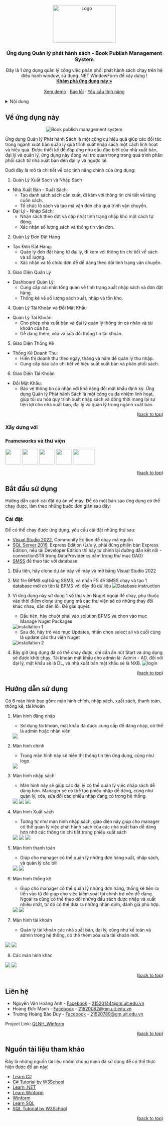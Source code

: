 <a name="readme-top"></a>
<!-- PROJECT LOGO -->
<div align="center">
  <img src="BPMS/Pictures/BPMS_Logo.png" alt="Logo" width="200" height="120">

  <h3 align="center">Ứng dụng Quản lý phát hành sách - Book Publish Management System</h3>

  <p align="center">
    Đây là 1 ứng dụng quản lý công việc phân phối phát hành sách chạy trên hệ điều hành window, sử dụng .NET WindowForm để xây dựng !
    <br />
    <a href="https://github.com/AndrewNguyen-05/BPMS"><strong>Khám phá ứng dụng này »</strong></a>
    <br />
    <br />
    <a href="https://github.com/AndrewNguyen-05/BPMS">Xem demo</a>
    ·
    <a href="https://github.com/AndrewNguyen-05/BPMS/issues">Báo lỗi</a>
    ·
    <a href="https://github.com/AndrewNguyen-05/BPMS/issues">Yêu cầu tính năng</a>
  </p>
</div>



<!-- TABLE OF CONTENTS -->
<details>
  <summary>Nội dung</summary>
  <ol>
    <li>
      <a href="#about-the-project">Về ứng dụng này</a>
      <ul>
        <li><a href="#built-with">Xây dựng với</a></li>
      </ul>
    </li>
    <li>
      <a href="#getting-started">Bắt đầu sử dụng</a>
      <ul>
        <li><a href="#installation">Cài đặt</a></li>
      </ul>
    </li>
    <li><a href="#usage">Hướng dẫn sử dụng</a></li>
    <li><a href="#contact">Liên hệ</a></li>
    <li><a href="#acknowledgments">Nguồn tham khảo</a></li>
  </ol>
</details>



<!-- ABOUT THE PROJECT -->
<a name="about-the-project"></a>
## Về ứng dụng này
<div align="center">
<img src="BPMS/Pictures/Readme/analytic-exported.png" alt="Book publish management system"/></div>

Ứng dụng Quản lý Phát hành Sách là một công cụ hiệu quả giúp các đối tác trong ngành xuất bản quản lý quá trình xuất nhập sách một cách linh hoạt và hiệu quả. Được thiết kế để đáp ứng nhu cầu đặc biệt của nhà xuất bản, đại lý và quản lý, ứng dụng này đóng vai trò quan trọng trong quá trình phân phối sách từ nhà xuất bản đến đại lý và ngược lại.

Dưới đây là mô tả chi tiết về các tính năng chính của ứng dụng:

1. Quản Lý Xuất Sách và Nhập Sách
  * Nhà Xuất Bản - Xuất Sách:
    * Tạo danh sách sách cần xuất, đi kèm với thông tin chi tiết về từng cuốn sách.
    * Tổ chức lô sách và tạo mã vận đơn cho quá trình vận chuyển.
  * Đại Lý - Nhập Sách:
    * Nhận sách theo đợt và cập nhật tình trạng nhập kho một cách tự động.
    * Xác nhận số lượng sách và thông tin vận đơn.
2. Quản Lý Đơn Đặt Hàng
  * Tạo Đơn Đặt Hàng:
    * Quản lý đơn đặt hàng từ đại lý, đi kèm với thông tin chi tiết về sách và số lượng.
    * Xác nhận và tổ chức đơn để dễ dàng theo dõi tình trạng vận chuyển.
3. Giao Diện Quản Lý
  * Dashboard Quản Lý:
    * Cung cấp cái nhìn tổng quan về tình trạng xuất nhập sách và đơn đặt hàng.
    * Thống kê về số lượng sách xuất, nhập và tồn kho.
4. Quản Lý Tài Khoản và Đổi Mật Khẩu
  * Quản Lý Tài Khoản:
    * Cho phép nhà xuất bản và đại lý quản lý thông tin cá nhân và tài khoản của họ.
    * Dễ dàng thêm, xóa và sửa đổi thông tin tài khoản.
5. Giao Diện Thống Kê
  * Thống Kê Doanh Thu:
    * Hiển thị doanh thu theo ngày, tháng và năm để quản lý thu nhập.
    * Cung cấp báo cáo chi tiết về hiệu suất xuất bản và phân phối sách.
6. Giao Diện Tài Khoản
  * Đổi Mật Khẩu:
    * Bảo vệ thông tin cá nhân với khả năng đổi mật khẩu định kỳ.
Ứng dụng Quản lý Phát hành Sách là một công cụ đa nhiệm linh hoạt, giúp tối ưu hóa quy trình xuất nhập sách và đồng thời mang lại sự tiện lợi cho nhà xuất bản, đại lý và quản lý trong ngành xuất bản.
<p align="right">(<a href="#readme-top">back to top</a>)</p>



### Xây dựng với
<a name="built-with"></a>
### Frameworks và thư viện
<img src="BPMS/Pictures/Readme/logos/ado.png" width="50" height="50"/> <img src="BPMS/Pictures/Readme/logos/winform.png" width="50" height="50"/> <img src="BPMS/Pictures/Readme/logos/csharp.png" width="50" height="50"/> <img src="BPMS/Pictures/Readme/logos/.net.png" width="50" height="50"/> <img src="BPMS/Pictures/Readme/logos/sql.jpg" width="70" height="50"/>

<p align="right">(<a href="#readme-top">back to top</a>)</p>



<!-- GETTING STARTED -->
<a name="getting-started"></a>
## Bắt đầu sử dụng
Hướng dẫn cách cài đặt dự án về máy. Để có một bản sao ứng dụng có thể chạy được, làm theo những bước đơn giản sau đây:

### Cài đặt
<a name="installation"></a>
Để có thể chạy được ứng dụng, yêu cầu cài đặt những thứ sau:
* <a href="https://visualstudio.microsoft.com/downloads/">Visual Studio 2022</a>, Community Edition để chạy mã nguồn
* <a href="https://www.microsoft.com/en-us/sql-server/sql-server-downloads">SQL Server 2019</a>, Express Edition (Lưu ý, phải đúng phiên bản Express Edition, nếu tải Developer Edition thì hãy tự chỉnh lại đường dẫn kết nối - connectionSTR trong DataProvider.cs nằm trong thư mục DAO)
* <a href="https://learn.microsoft.com/en-us/sql/ssms/download-sql-server-management-studio-ssms?view=sql-server-ver16">SMSS</a> để thao tác với database

1. Đầu tiên, hãy clone dự án này về máy và mở bằng Visual Studio 2022
2. Mở file BPMS.sql bằng SSMS, và nhấn F5 để SMSS chạy và tạo 1 database mới có tên là BPMS với đầy đủ dữ liệu
   <img src="BPMS/Pictures/Readme/database.png" alt="Database instruction"/>
4. Vì ứng dụng này sử dụng 1 số thư viện Nuget ngoài để chạy, phụ thuộc vào thời điểm clone ứng dụng mà các thư viện sẽ có những thay đổi khác nhau, dẫn đến lỗi. Để giải quyết:
    * Đầu tiên, hãy chuột phải vào solution BPMS và chọn vào mục Manage Nuget Packages
   <img src="BPMS/Pictures/Readme/install-1.png" alt="installation 1"/>
   
    * Sau đó, hãy trỏ vào mục Updates, nhấn chọn select all và cuối cùng là update các thư viện Nuget
   <img src="BPMS/Pictures/Readme/install-2.png" alt="installation 2"/>

5. Bây giờ ứng dụng đã có thể chạy được, chỉ cần ấn nút Start và ứng dụng sẽ được khởi chạy. Tài khoản mật khẩu cho admin là: Admin - AD, đối với đại lý, mật khẩu sẽ là DL, và nhà xuất bản mật khẩu sẽ là NXB.
   <img src="BPMS/Pictures/Readme/account-password.png" alt="login"/>
<p align="right">(<a href="#readme-top">back to top</a>)</p>



<!-- USAGE EXAMPLES -->
## Hướng dẫn sử dụng
<a name="usage"></a>
Có 6 màn hình bao gồm: màn hình chính, nhập sách, xuất sách, thanh toán, thống kê, tài khoản
1. Màn hình đăng nhập
   * Sử dụng tài khoản, mật khẩu đã được cung cấp để đăng nhập, có thể là admin hoặc nhân viên
   <img src="BPMS/Pictures/Readme/login.png"/>
   
2. Màn hình chính
   * Trong màn hình này sẽ hiển thị thông tin tên ứng dụng, cũng như logo 
   <img src="BPMS/Pictures/Readme/home.png"/>
   
3. Màn hình nhập sách
   * Màn hình này sẽ giúp các đại lý có thể quản lý việc nhập sách dễ dàng hơn. Manager sẽ có thể tạo phiếu nhập dễ dàng, cũng như quản lý, xóa, sửa đổi các phiếu nhập đang có trong hệ thống.
   <img src="BPMS/Pictures/Readme/import.png"/>
   <img src="BPMS/Pictures/Readme/import-add.png"/>
   <img src="BPMS/Pictures/Readme/import-modify.png"/>
   
4. Màn hình Xuất sách
   * Tương tự như màn hình nhập sách, giao diện này giúp cho manager có thể quản lý việc phát hành sách của các nhà xuất bản dễ dàng hơn nhờ các thông tin chi tiết trong phiếu xuất sách
   <img src="BPMS/Pictures/Readme/export.png"/>
   <img src="BPMS/Pictures/Readme/export-create.png"/>
   <img src="BPMS/Pictures/Readme/export-modify.png"/>
   
5. Màn hình thanh toán
   * Giúp cho manager có thể quản lý những đơn hàng xuất, nhập sách, và quản lý các bill
   <img src="BPMS/Pictures/Readme/payment.png"/>
   <img src="BPMS/Pictures/Readme/payment-bill.png"/>
   
6. Màn hình thống kê
   * Giúp cho manager có thể quản lý những đơn hàng, thống kê tiền ra tiền vào từ đó giúp cho việc kiểm soát tài chính trở nên dễ dàng. Ngoài ra cũng có thể theo dõi những đầu sách được nhập và xuất nhiều nhất, từ đó có thể đưa ra những nhận định, đánh giá phù hợp.
   <img src="BPMS/Pictures/Readme/analytic-exported.png"/>
   <img src="BPMS/Pictures/Readme/analytic-imported.png"/>
     
7. Màn hình tài khoản
   * Quản lý tài khoản các nhà xuất bản, đại lý, cũng như kế toán và admin trong hệ thống, có thể thêm xóa sửa tài khoản mới.
  <img src="BPMS/Pictures/Readme/account.png"/>
  <img src="BPMS/Pictures/Readme/account-create.png"/>
     
8. Các màn hình khác
  <img src="BPMS/Pictures/Readme/accountant.png"/>
  <img src="BPMS/Pictures/Readme/publisher.png"/>   

<p align="right">(<a href="#readme-top">back to top</a>)</p>

<!-- CONTACT -->
## Liên hệ
<a name="contact"></a>
* Nguyễn Văn Hoàng Anh - [Facebook](https://www.facebook.com/cua.vosi/) - 21520144@gm.uit.edu.vn
* Hoàng Đức Mạnh - [Facebook](https://www.facebook.com/hoangducmanh254) - 21520062@gm.uit.edu.vn
* Trương Hoàng Bảo Duy - [Facebook](https://www.facebook.com/baoduy.truonghoang.581) - 21520789@gm.uit.edu.vn

Project Link: [QLNH_Winform](https://github.com/AndrewNguyen-05/QLNH_WF)

<p align="right">(<a href="#readme-top">back to top</a>)</p>



<!-- ACKNOWLEDGMENTS -->
## Nguồn tài liệu tham khảo
<a name="acknowledgments"></a>
Đây là những nguồn tài liệu nhóm chúng mình đã sử dụng để có thể thực hiện được đồ án này!

* [Learn C#](https://learn.microsoft.com/vi-vn/dotnet/csharp/)
* [C# Tutorial by W3School](https://www.w3schools.com/cs/index.php)
* [Learn .NET](https://dotnet.microsoft.com/en-us/learn)
* [Learn Winform](https://learn.microsoft.com/vi-vn/dotnet/desktop/winforms/?view=netframeworkdesktop-4.8)
* [Winform](https://learn.microsoft.com/en-us/dotnet/desktop/winforms/getting-started-with-windows-forms?view=netframeworkdesktop-4.8)
* [Learn SQL](https://learn.microsoft.com/vi-vn/sql/sql-server/tutorials-for-sql-server-2016?view=sql-server-ver15)
* [SQL Tutorial by W3School](https://www.w3schools.com/sql/)

<p align="right">(<a href="#readme-top">back to top</a>)</p>
